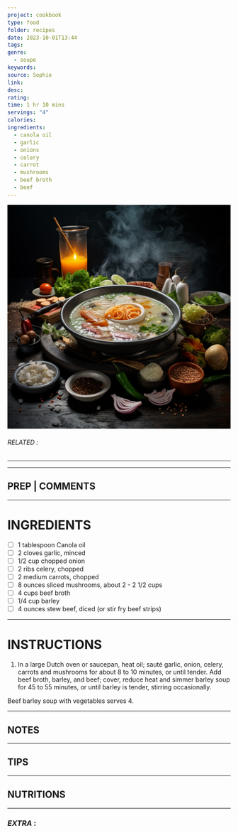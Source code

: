 ```yaml
---
project: cookbook
type: food
folder: recipes
date: 2023-10-01T13:44
tags: 
genre:
  - soupe
keywords: 
source: Sophie
link: 
desc: 
rating: 
time: 1 hr 10 mins
servings: "4"
calories: 
ingredients:
  - canola oil
  - garlic
  - onions
  - celery
  - carrot
  - mushrooms
  - beef broth
  - beef
---
```


![IMAGE](_default.png)

###### *RELATED* : 
---


---
## PREP | COMMENTS



---
# INGREDIENTS

- [ ] 1 tablespoon Canola oil
- [ ] 2 cloves garlic, minced
- [ ] 1/2 cup chopped onion
- [ ] 2 ribs celery, chopped
- [ ] 2 medium carrots, chopped
- [ ] 8 ounces sliced mushrooms, about 2 - 2 1/2 cups
- [ ] 4 cups beef broth
- [ ] 1/4 cup barley
- [ ] 4 ounces stew beef, diced (or stir fry beef strips)

---
# INSTRUCTIONS

1. In a large Dutch oven or saucepan, heat oil; sauté garlic, onion, celery, carrots and mushrooms for about 8 to 10 minutes, or until tender. Add beef broth, barley, and beef; cover, reduce heat and simmer barley soup for 45 to 55 minutes, or until barley is tender, stirring occasionally. 

Beef barley soup with vegetables serves 4.

---
## NOTES



---
## TIPS



---
## NUTRITIONS



---
### *EXTRA* :



